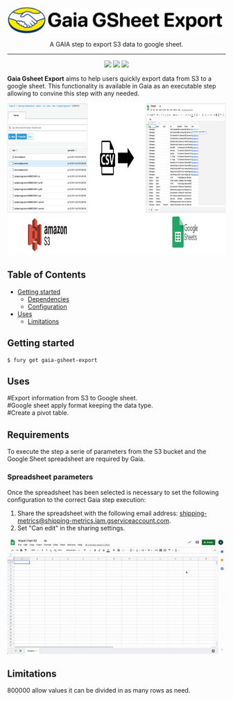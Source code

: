 <p align="center">
  <img src="https://github.com/abasile-ml/testeo-git/blob/master/img/logo.png" alt="MELI" width="500">
</p>
<p align="center">A GAIA step to export S3 data to google sheet.</p>
<hr>
<p align="center">
 <img src="https://img.shields.io/badge/team%20-%20shipping--metrics-green">
<a href="https://app.intercom.io/a/apps/avw9yqcm/home"><img src="https://img.shields.io/badge/support%20-%20rmansilla-blue"></a>
<img src="https://img.shields.io/badge/java%20-%20v1.8-orange">
</p>

**Gaia Gsheet Export** aims to help users quickly export data from S3 to a google sheet. This functionality is available in Gaia as an executable step allowing to convine this step with any needed.

<p align="center">
     <img src="https://github.com/abasile-ml/testeo-git/blob/master/img/cover.png" height="350">
</p>

## Table of Contents

* [Getting started](#getting-started)
  * [Dependencies](#dependencies)
  * [Configuration](#configuration)
* [Uses](#uses)
  * [Limitations](#limitations)

## Getting started
```shell
$ fury get gaia-gsheet-export
```

## Uses
<p>#Export information from S3 to Google sheet.</br>
#Google sheet apply format keeping the data type.</br>
#Create a pivot table.</p>

## Requirements
To execute the step a serie of parameters from the S3 bucket and the Google Sheet spreadsheet are required by Gaia.
### Spreadsheet parameters
Once the spreadsheet has been selected is necessary to set the following configuration to the correct Gaia step execution:
1. Share the spreadsheet with the following email address: <a>shipping-metrics@shipping-metrics.iam.gserviceaccount.com</a>.
2. Set "Can edit" in the sharing settings.
<p align="center">
     <img src="https://github.com/abasile-ml/testeo-git/blob/master/img/spreadsheet.gif" alt="spreadsheet" width="600">
</p>


## Limitations
800000 allow values it can be divided in as many rows as need.
